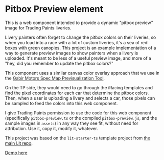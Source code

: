 # Pitbox Preview element

This is a web component intended to provide a dynamic "pitbox preview" image for Trading Paints liveries.

Livery painters often forget to change the pitbox colors on their liveries, so when you load into a race with a lot of custom liveries, it's a sea of red boxes with green canopies. This project is an example implementation of a way to generate preview images to show painters when a livery is uploaded. It's meant to be less of a useful preview image, and more of a "hey, did you remember to update the pitbox colors?"

This component uses a similar canvas color overlay approach that we use in the [Gabir Motors Spec Map Previsualization Tool](https://gabirmotors.com/tools/specmapping).

On the TP side, they would need to go through the iRacing templates and find the pixel coordinates for each car that determine the pitbox colors. Then, when a user is uploading a livery and selects a car, those pixels can be sampled to feed the colors into this web component.

I give Trading Paints permission to use the code for this web component (specifically `pitbox-preview.ts` or the compiled `pitbox-preview.js`, and the sample images in `assets`) in any way they see fit, without need for attribution. Use it, copy it, modify it, whatever.

This project was based on the `lit-starter-ts` template project from [the main Lit
repo](https://github.com/lit/lit).

[Demo here](https://zzm634.github.io/tp_pitbox/)